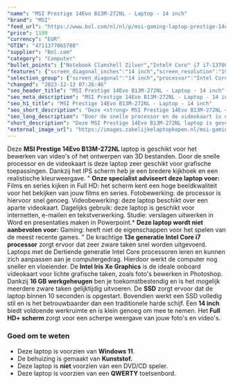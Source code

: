```yaml
---
"name": "MSI Prestige 14Evo B13M-272NL - Laptop - 14 inch"
"brand": "MSI"
"feed_url": "https://www.bol.com/nl/nl/p/msi-gaming-laptop-prestige-14evo-b13m-272nl/9300000142418920"
"price": 1199
"currency": "EUR"
"GTIN": "4711377065788"
"supplier": "Bol.com"
"category": "Computer"
"bullet_points": ["Notebook Clamshell Zilver","Intel® Core™ i7 i7-13700H","35,6 cm (14\") Full HD+ 1920 x 1200 Pixels 16:10","16 GB LPDDR5-SDRAM 4800 MHz","1 TB SSD","Intel Iris Xe Graphics","Wi-Fi 6E (802.11ax) Bluetooth 5.3","72 Wh 100 W","Windows 11 Home"]
"features": {"screen_diagonal_inches":"14 inch","screen_resolution":"1920 x 1200 Pixels","processor_family":"Intel® Core™ i7","memory_size":"16 GB","memory_type":"LPDDR5-SDRAM","total_storage_space":"1 TB","operating_system":"Windows 11 Home","battery_capacity":"72 Wh","width":"314 mm","depth":"227,5 mm","height":"17,9 mm","weight":"1,49 kg","graphics":"WUXGA","graphics_card":"Intel Iris Xe Graphics"}
"selection_group": {"screen_diagonal":"14 inch","processor":"Intel Core i7","changed_price_past_3_days":false,"product_family":"Prestige"}
"changed": "2023-12-13 07:26:46"
"seo_header_title": "MSI Prestige 14Evo B13M-272NL - Laptop - 14 inch"
"seo_meta_description": "MSI Prestige 14Evo B13M-272NL - Laptop - 14 inch"
"seo_h1_title": "MSI Prestige 14Evo B13M-272NL - Laptop - 14 inch"
"seo_short_description": "Deze <strong> MSI Prestige 14Evo B13M-272NL </strong>laptop is geschikt voor het bewerken van video's of het ontwerpen van 3D bestanden."
"seo_long_description": "Door de snelle processor en de videokaart is deze laptop zeer geschikt voor grafische toepassingen. Dankzij het IPS scherm heb je een bredere kijkhoek en een realistische kleurweergave. \" <strong>Onze specialist adviseert deze laptop voor:</strong> Films en series kijken in Full HD: het scherm kent een hoge beeldkwaliteit voor het bekijken van jouw films en series.  Fotobewerking: de processor is hiervoor snel genoeg.  Videobewerking: deze laptop beschikt over een aparte videokaart.  Dagelijks gebruik: deze laptop is geschikt voor internetten, e-mailen en tekstverwerking.  Studie: verslagen uitwerken in Word en presentaties maken in Powerpoint. * <strong>Deze laptop wordt niet aanbevolen voor:</strong> Gaming: heeft niet de eigenschappen voor het spelen van de meest recente games. \" De krachtige <strong> 13e generatie Intel Core i7 processor</strong> zorgt ervoor dat zeer zware taken snel worden uitgevoerd. Laptops met de Dertiende generatie Intel Core processoren leren en kunnen zich aanpassen aan je computergedrag. Hierdoor werkt de computer nog sneller en vloeiender. De <strong> Intel Iris Xe Graphics</strong> is de ideale onboard videokaart voor lichte grafische taken, zoals foto's bewerken in Photoshop. Dankzij <strong> 16 GB werkgeheugen</strong> ben je toekomstbestendig en is het mogelijk meerdere zware taken gelijktijdig uitvoeren. De <strong> SSD</strong> zorgt ervoor dat de laptop binnen 10 seconden is opgestart. Bovendien werkt een SSD volledig stil en is het betrouwbaarder dan een traditionele harde schijf. Een <strong> 14 inch</strong> biedt voldoende werkruimte en is klein genoeg om mee te nemen. Het <strong>Full HD+ scherm </strong>zorgt voor een scherpe weergave van jouw foto's en video's. <h3> Goed om te weten</h3> <ul> <li>Deze laptop is voorzien van <strong>Windows 11</strong>. </li> <li>De behuizing is gemaakt van <strong>Kunststof. </strong></li> <li>Deze laptop is <strong>niet </strong>voorzien van een DVD/CD speler. </li> <li>Deze laptop is voorzien van een <strong>QWERTY</strong> toetsenbord. </li> </ul>"
"short_description": "Deze MSI Prestige 14Evo B13M-272NL laptop is geschikt voor het bewerken van video's of het ontwerpen van 3D bestanden. Door de snelle processor en de videokaart is deze laptop zeer geschikt voor grafische toepassingen. Dankzij het IPS scherm heb je een bredere kijkhoek en een realistische kleurweergave. \" Onze specialist adviseert deze laptop voor: Films en series kijken in Full HD: het scherm kent een hoge beeldkwaliteit voor het bekijken van jouw films en series. Fotobewerking: de processor is hiervoor snel genoeg. Videobewerking: deze laptop beschikt over een aparte videokaart. Dagelijks gebruik: deze laptop is geschikt voor internetten, e-mailen en tekstverwerking. Studie: verslagen uitwerken in Word en presentaties maken in Powerpoint.* Deze laptop wordt niet aanbevolen voor: Gaming: heeft niet de eigenschappen voor het spelen van de meest recente games. \" De krachtige 13e generatie Intel Core i7 processor zorgt ervoor dat zeer zware taken snel worden uitgevoerd. Laptops met de Dertiende generatie Intel Core processoren leren en kunnen zich aanpassen aan je computergedrag. Hierdoor werkt de computer nog sneller en vloeiender. De Intel Iris Xe Graphics is de ideale onboard videokaart voor lichte grafische taken, zoals foto's bewerken in Photoshop. Dankzij 16 GB werkgeheugen ben je toekomstbestendig en is het mogelijk meerdere zware taken gelijktijdig uitvoeren. De SSD zorgt ervoor dat de laptop binnen 10 seconden is opgestart. Bovendien werkt een SSD volledig stil en is het betrouwbaarder dan een traditionele harde schijf. Een 14 inch biedt voldoende werkruimte en is klein genoeg om mee te nemen. Het Full HD+ scherm zorgt voor een scherpe weergave van jouw foto's en video's. Goed om te weten Deze laptop is voorzien van Windows 11. De behuizing is gemaakt van Kunststof. Deze laptop is niet voorzien van een DVD/CD speler. Deze laptop is voorzien van een QWERTY toetsenbord."
"external_image_url": "https://images.zakelijkelaptopkopen.nl/msi-gaming-laptop-prestige-14evo-b13m-272nl.webp"
---
```


Deze <strong> MSI Prestige 14Evo B13M-272NL </strong>laptop is geschikt voor het bewerken van video's of het ontwerpen van 3D bestanden. Door de snelle processor en de videokaart is deze laptop zeer geschikt voor grafische toepassingen. Dankzij het IPS scherm heb je een bredere kijkhoek en een realistische kleurweergave. " <strong>Onze specialist adviseert deze laptop voor:</strong>  Films en series kijken in Full HD: het scherm kent een hoge beeldkwaliteit voor het bekijken van jouw films en series.  Fotobewerking: de processor is hiervoor snel genoeg.  Videobewerking: deze laptop beschikt over een aparte videokaart.  Dagelijks gebruik: deze laptop is geschikt voor internetten, e-mailen en tekstverwerking.  Studie: verslagen uitwerken in Word en presentaties maken in Powerpoint.* <strong>Deze laptop wordt niet aanbevolen voor:</strong>  Gaming: heeft niet de eigenschappen voor het spelen van de meest recente games. " De krachtige <strong> 13e generatie Intel Core i7 processor</strong> zorgt ervoor dat zeer zware taken snel worden uitgevoerd. Laptops met de Dertiende generatie Intel Core processoren leren en kunnen zich aanpassen aan je computergedrag. Hierdoor werkt de computer nog sneller en vloeiender. De <strong> Intel Iris Xe Graphics</strong> is de ideale onboard videokaart voor lichte grafische taken, zoals foto's bewerken in Photoshop. Dankzij <strong> 16 GB werkgeheugen</strong> ben je toekomstbestendig en is het mogelijk meerdere zware taken gelijktijdig uitvoeren. De <strong> SSD</strong> zorgt ervoor dat de laptop binnen 10 seconden is opgestart. Bovendien werkt een SSD volledig stil en is het betrouwbaarder dan een traditionele harde schijf. Een <strong> 14 inch</strong> biedt voldoende werkruimte en is klein genoeg om mee te nemen. Het <strong>Full HD+ scherm </strong>zorgt voor een scherpe weergave van jouw foto's en video's. <h3> Goed om te weten</h3> <ul> <li>Deze laptop is voorzien van <strong>Windows 11</strong>.</li> <li>De behuizing is gemaakt van <strong>Kunststof.</strong></li> <li>Deze laptop is <strong>niet </strong>voorzien van een DVD/CD speler.</li> <li>Deze laptop is voorzien van een <strong>QWERTY</strong> toetsenbord.</li> </ul>